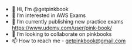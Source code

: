 - 👋 Hi, I’m @getpinkbook
- 👀 I’m interested in AWS Exams
- 🌱 I’m currently publishing new practice exams https://www.udemy.com/user/pink-book/
- 💞️ I’m looking to collaborate on pinkbooks
- 📫 How to reach me - getpinkbook@gmail.com

<!---
getpinkbook/getpinkbook is a ✨ special ✨ repository because its `README.md` (this file) appears on your GitHub profile.
You can click the Preview link to take a look at your changes.
--->

